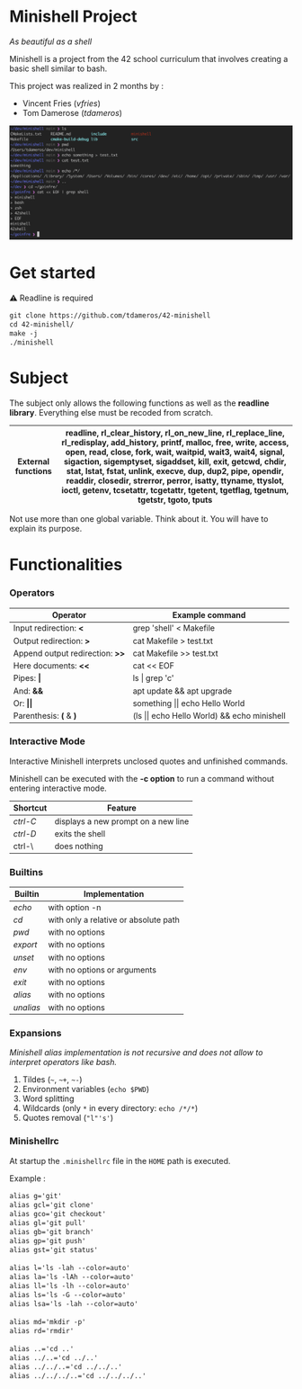 # Minishell Project

*As beautiful as a shell*

Minishell is a project from the 42 school curriculum that involves creating a basic shell similar to bash.

This project was realized in 2 months by :

- Vincent Fries (_vfries_)
- Tom Damerose (_tdameros_)

![Minishell example](example.png)

# Get started

 ⚠️ Readline is required
```
git clone https://github.com/tdameros/42-minishell
cd 42-minishell/
make -j
./minishell
```

# Subject

The subject only allows the following functions as well as the **readline library**. Everything else must be recoded from scratch.


| External functions | readline, rl_clear_history, rl_on_new_line, rl_replace_line, rl_redisplay, add_history, printf, malloc, free, write, access, open, read, close, fork, wait, waitpid, wait3, wait4, signal, sigaction, sigemptyset, sigaddset, kill, exit, getcwd, chdir, stat, lstat, fstat, unlink, execve, dup, dup2, pipe, opendir, readdir, closedir, strerror, perror, isatty, ttyname, ttyslot, ioctl, getenv, tcsetattr, tcgetattr, tgetent, tgetflag, tgetnum, tgetstr, tgoto, tputs |
|--------------------|------------------------------------------------------------------------------------------------------------------------------------------------------------------------------------------------------------------------------------------------------------------------------------------------------------------------------------------------------------------------------------------------------------------------------------------------------------------------------|

Not use more than one global variable. Think about it. You will have to explain
its purpose.


# Functionalities

### Operators

| Operator                          | Example command                                       |
|-----------------------------------|-------------------------------------------------------|
| Input redirection: **<**          | grep 'shell' < Makefile                               |
| Output redirection: **>**         | cat Makefile > test.txt                               |
| Append output redirection: **>>** | cat Makefile >> test.txt                              |
| Here documents: **<<**            | cat << EOF                                            |
| Pipes: **&#124;**                 | ls &#124; grep 'c'                                    |
| And: **&&**                       | apt update && apt upgrade                             |
| Or: **&#124;&#124;**              | something &#124;&#124; echo Hello World               |
| Parenthesis: **(** & **)**        | (ls &#124;&#124; echo Hello World) && echo minishell  |
 
### Interactive Mode

Interactive Minishell interprets unclosed quotes and unfinished commands.

Minishell can be executed with the **-c option** to run a command without entering interactive mode.

| Shortcut | Feature                             |
|----------|-------------------------------------|
| *ctrl-C* | displays a new prompt on a new line |
| *ctrl-D* | exits the shell                     |
| ctrl-\   | does nothing                        |

### Builtins

| Builtin   | Implementation                        |
|-----------|---------------------------------------|
| *echo*    | with option -n                        |
| *cd*      | with only a relative or absolute path |
| *pwd*     | with no options                       |
| *export*  | with no options                       |
| *unset*   | with no options                       |
| *env*     | with no options or arguments          |
| *exit*    | with no options                       |
| *alias*   | with no options                       |
| *unalias* | with no options                       |

### Expansions

_Minishell alias implementation is not recursive and does not allow to interpret operators like bash._

1. Tildes (`~`, `~+`, `~-`)
2. Environment variables (`echo $PWD`)
3. Word splitting
4. Wildcards (only `*` in every directory: `echo /*/*`)
5. Quotes removal (`"l"'s'`)

### Minishellrc

At startup the `.minishellrc` file in the `HOME` path is executed.

Example :

```
alias g='git'
alias gcl='git clone'
alias gco='git checkout'
alias gl='git pull'
alias gb='git branch'
alias gp='git push'
alias gst='git status'

alias l='ls -lah --color=auto'
alias la='ls -lAh --color=auto'
alias ll='ls -lh --color=auto'
alias ls='ls -G --color=auto'
alias lsa='ls -lah --color=auto'

alias md='mkdir -p'
alias rd='rmdir'

alias ..='cd ..'
alias ../..='cd ../..'
alias ../../..='cd ../../..'
alias ../../../..='cd ../../../..'
```